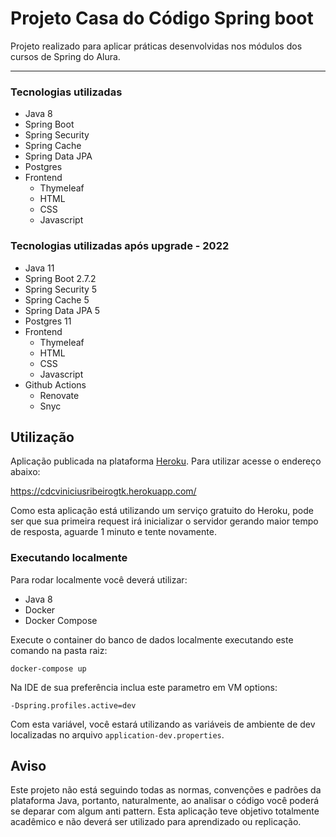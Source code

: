 # Projeto Casa do Código Spring boot

Projeto realizado para aplicar práticas desenvolvidas nos módulos dos cursos de Spring do Alura.
<hr/>

### Tecnologias utilizadas

- Java 8
- Spring Boot
- Spring Security
- Spring Cache
- Spring Data JPA
- Postgres
- Frontend
    - Thymeleaf
    - HTML
    - CSS
    - Javascript

### Tecnologias utilizadas após upgrade - 2022

- Java 11
- Spring Boot 2.7.2
- Spring Security 5
- Spring Cache 5
- Spring Data JPA 5
- Postgres 11
- Frontend
  - Thymeleaf
  - HTML
  - CSS
  - Javascript
- Github Actions
  - Renovate
  - Snyc

## Utilização

Aplicação publicada na plataforma [Heroku](https://heroku.com/).
Para utilizar acesse o endereço abaixo:

https://cdcviniciusribeirogtk.herokuapp.com/

Como esta aplicação está utilizando um serviço gratuito do Heroku, pode ser que sua primeira request
irá inicializar o servidor gerando maior tempo de resposta, aguarde 1 minuto e tente novamente.

### Executando localmente

Para rodar localmente você deverá utilizar:

- Java 8
- Docker
- Docker Compose

Execute o container do banco de dados localmente executando este comando na pasta raiz:

```
docker-compose up
```

Na IDE de sua preferência inclua este parametro em VM options:

```
-Dspring.profiles.active=dev
```

Com esta variável, você estará utilizando as variáveis de ambiente de dev
localizadas no arquivo `application-dev.properties`.

## Aviso

Este projeto não está seguindo todas as normas, convenções e padrões
da plataforma Java, portanto, naturalmente, ao analisar o código você poderá
se deparar com algum anti pattern. Esta aplicação teve objetivo totalmente acadêmico
e não deverá ser utilizado para aprendizado ou replicação.